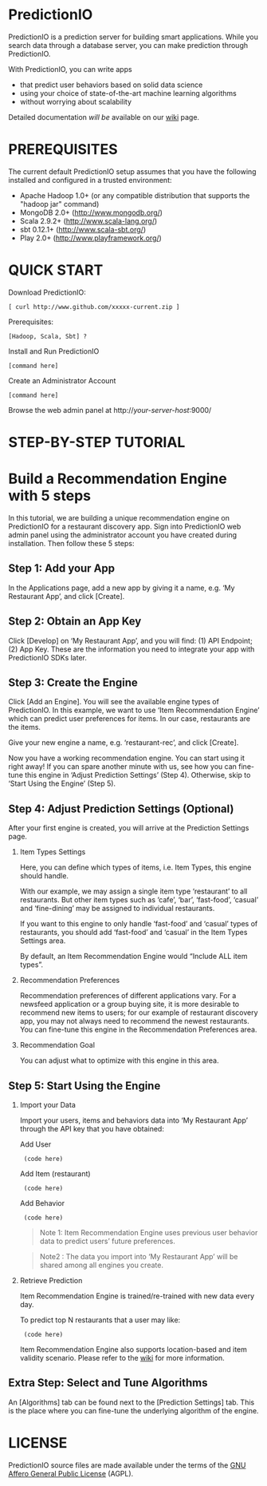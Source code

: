 PredictionIO
============

PredictionIO is a prediction server for building smart applications. While you search data through a database server, you can make prediction through PredictionIO.

With PredictionIO, you can write apps
* that predict user behaviors based on solid data science
*	using your choice of state-of-the-art machine learning algorithms
*	without worrying about scalability

Detailed documentation *will be* available on our [wiki](https://github.com/PredictionIO/PredictionIO/wiki) page.

PREREQUISITES
=============
The current default PredictionIO setup assumes that you have the following installed and configured in a trusted environment:
* Apache Hadoop 1.0+ (or any compatible distribution that supports the "hadoop jar" command)
* MongoDB 2.0+ (http://www.mongodb.org/)
* Scala 2.9.2+ (http://www.scala-lang.org/)
* sbt 0.12.1+ (http://www.scala-sbt.org/)
* Play 2.0+ (http://www.playframework.org/)

QUICK START
===========
Download PredictionIO:

    [ curl http://www.github.com/xxxxx-current.zip ]

Prerequisites:

    [Hadoop, Scala, Sbt] ?

Install and Run PredictionIO

    [command here]

Create an Administrator Account

    [command here]


Browse the web admin panel at http://*your-server-host*:9000/





STEP-BY-STEP TUTORIAL
=====================
Build a Recommendation Engine with 5 steps
===========================================

In this tutorial, we are building a unique recommendation engine on PredictionIO for a restaurant discovery app. Sign into PredictionIO web admin panel using the administrator account you have created during installation. Then follow these 5 steps:

Step 1: Add your App
--------------------

In the Applications page, add a new app by giving it a name, e.g. ‘My Restaurant App’, and click [Create].

Step 2:  Obtain an App Key
--------------------------

Click [Develop] on ‘My Restaurant App’, and you will find: (1) API Endpoint; (2) App Key. These are the information you need to integrate your app with PredictionIO SDKs later.

Step 3:  Create the Engine
--------------------------
Click [Add an Engine]. You will see the available engine types of PredictionIO. In this example, we want to use ‘Item Recommendation Engine’ which can predict user preferences for items. In our case, restaurants are the items.

Give your new engine a name, e.g. ‘restaurant-rec’, and click [Create].

Now you have a working recommendation engine. You can start using it right away! 
If you can spare another minute with us, see how you can fine-tune this engine in ‘Adjust Prediction Settings’ (Step 4). Otherwise, skip to ‘Start Using the Engine’ (Step 5).

Step 4: Adjust Prediction Settings  (Optional)
----------------------------------------------

After your first engine is created, you will arrive at the Prediction Settings page.

1. Item Types Settings

    Here, you can define which types of items, i.e. Item Types, this engine should handle.

    With our example, we may assign a single item type ‘restaurant’ to all restaurants. But other item types such as ‘cafe’, ‘bar’, ‘fast-food’, ‘casual’ and ‘fine-dining’ may be assigned to individual restaurants.  

    If you want to this engine to only handle ‘fast-food’ and ‘casual’ types of restaurants, you should add ‘fast-food’ and ‘casual’ in the Item Types Settings area.

    By default, an Item Recommendation Engine would “Include ALL item types”.

2. Recommendation Preferences

    Recommendation preferences of different applications vary. For a newsfeed application or a group buying site, it is more desirable to recommend new items to users; for our example of restaurant discovery app, you may not always need to recommend the newest restaurants.  You can fine-tune this engine in the Recommendation Preferences area.

3. Recommendation Goal

    You can adjust what to optimize with this engine in this area.

Step 5: Start Using the Engine
------------------------------

1. Import your Data

    Import your users, items and behaviors data into ‘My Restaurant App’ through the API key that you have obtained:

    Add User
    
        (code here)
    
    Add Item (restaurant)
    
        (code here)
    
    Add Behavior

        (code here)
    
    > Note 1: Item Recommendation Engine uses previous user behavior data to predict users’ future preferences. 
    
    > Note2 : The data you import into ‘My Restaurant App’ will be shared among all engines you create.


2. Retrieve Prediction

    Item Recommendation Engine is trained/re-trained with new data every day. 
    
    To predict top N restaurants that a user may like:
    
        (code here)
    
    Item Recommendation Engine also supports location-based and item validity scenario. Please refer to the [wiki](https://github.com/PredictionIO/PredictionIO/wiki) for more information.
    

Extra Step: Select and Tune Algorithms
--------------------------------------

An [Algorithms] tab can be found next to the [Prediction Settings] tab. This is the place where you can fine-tune the underlying algorithm of the engine.  



LICENSE
=======

PredictionIO source files are made available under the terms of the [GNU Affero General Public License](http://www.gnu.org/licenses/agpl-3.0.html) (AGPL). 


